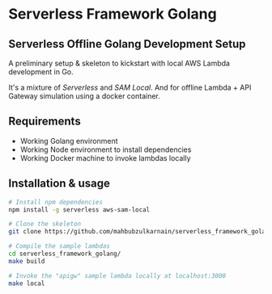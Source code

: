 # Serverless Framework Golang

## Serverless Offline Golang Development Setup

A preliminary setup & skeleton to kickstart with local AWS Lambda development in Go.

It's a mixture of _Serverless_ and _SAM Local_. And for offline Lambda + API
Gateway simulation using a docker container.

## Requirements
- Working Golang environment
- Working Node environment to install dependencies
- Working Docker machine to invoke lambdas locally

## Installation & usage
```bash
# Install npm dependencies
npm install -g serverless aws-sam-local

# Clone the skeleton
git clone https://github.com/mahbubzulkarnain/serverless_framework_golang.git

# Compile the sample lambdas
cd serverless_framework_golang/
make build

# Invoke the "apigw" sample lambda locally at localhost:3000
make local
```
